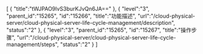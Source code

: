 [
	{
		"title":"tWJPAO9lvS3burKJvQn6JA=="
	},
	{
		"level":"3",
		"parent_id":"15265",
		"id":"15266",
		"title":"功能描述",
		"url":"/cloud-physical-server/cloud-physical-server-life-cycle-management/description",
		"status":"2"
	},
	{
		"level":"3",
		"parent_id":"15265",
		"id":"15267",
		"title":"操作步骤",
		"url":"/cloud-physical-server/cloud-physical-server-life-cycle-management/steps",
		"status":"2"
	}
]